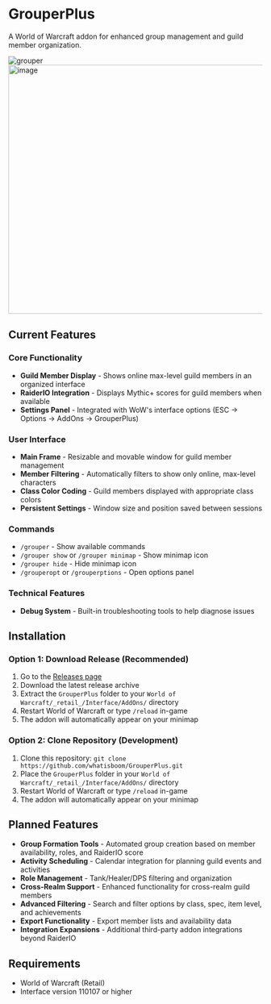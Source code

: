 # GrouperPlus

A World of Warcraft addon for enhanced group management and guild member organization.

![grouper](https://github.com/user-attachments/assets/f553b305-568a-417d-9977-a5d525fcb704) <img width="805" height="494" alt="image" src="https://github.com/user-attachments/assets/273559a0-c3cf-4d7b-921b-c28050c85bbc" />


## Current Features

### Core Functionality
- **Guild Member Display** - Shows online max-level guild members in an organized interface
- **RaiderIO Integration** - Displays Mythic+ scores for guild members when available
- **Settings Panel** - Integrated with WoW's interface options (ESC → Options → AddOns → GrouperPlus)

### User Interface
- **Main Frame** - Resizable and movable window for guild member management
- **Member Filtering** - Automatically filters to show only online, max-level characters
- **Class Color Coding** - Guild members displayed with appropriate class colors
- **Persistent Settings** - Window size and position saved between sessions

### Commands
- `/grouper` - Show available commands
- `/grouper show` or `/grouper minimap` - Show minimap icon
- `/grouper hide` - Hide minimap icon
- `/grouperopt` or `/grouperptions` - Open options panel

### Technical Features
- **Debug System** - Built-in troubleshooting tools to help diagnose issues

## Installation

### Option 1: Download Release (Recommended)
1. Go to the [Releases page](https://github.com/whatisboom/GrouperPlus/releases)
2. Download the latest release archive
3. Extract the `GrouperPlus` folder to your `World of Warcraft/_retail_/Interface/AddOns/` directory
4. Restart World of Warcraft or type `/reload` in-game
5. The addon will automatically appear on your minimap

### Option 2: Clone Repository (Development)
1. Clone this repository: `git clone https://github.com/whatisboom/GrouperPlus.git`
2. Place the `GrouperPlus` folder in your `World of Warcraft/_retail_/Interface/AddOns/` directory
3. Restart World of Warcraft or type `/reload` in-game
4. The addon will automatically appear on your minimap

## Planned Features

- **Group Formation Tools** - Automated group creation based on member availability, roles, and RaiderIO score
- **Activity Scheduling** - Calendar integration for planning guild events and activities
- **Role Management** - Tank/Healer/DPS filtering and organization
- **Cross-Realm Support** - Enhanced functionality for cross-realm guild members
- **Advanced Filtering** - Search and filter options by class, spec, item level, and achievements
- **Export Functionality** - Export member lists and availability data
- **Integration Expansions** - Additional third-party addon integrations beyond RaiderIO

## Requirements

- World of Warcraft (Retail)
- Interface version 110107 or higher

